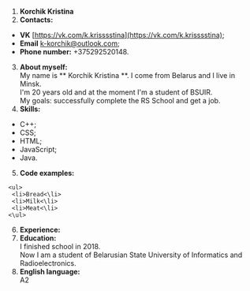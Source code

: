 1. **Korchik Kristina**
2. **Contacts:**
* **VK** [https://vk.com/k.krisssstina](https://vk.com/k.krisssstina);
* **Email** [k-korchik@outlook.com](k-korchik@outlook.com);
* **Phone number:** +375292520148.
3. **About myself:**\
 My name is ** Korchik Kristina **. I come from Belarus and I live in Minsk.\
 I'm 20 years old and at the moment I'm a student of BSUIR.\
 My goals: successfully complete the RS School and get a job.
4. **Skills:** 
* С++;
* CSS;
* HTML;
* JavaScript;
* Java.
5. **Code examples:**
```
<ul>
 <li>Bread<\li>
 <li>Milk<\li>
 <li>Meat<\li>
<\ul>
```
6. **Experience:**
7. **Education:**\
I finished school in 2018.\
Now I am a student of Belarusian State University of Informatics and Radioelectronics.
8. **English language:**\
A2


